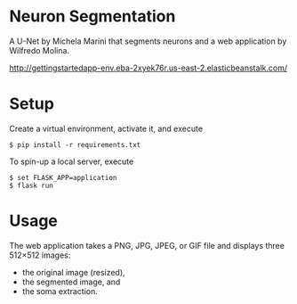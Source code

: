 
# Neuron Segmentation

A U-Net by Michela Marini that segments neurons and a web application by Wilfredo Molina.

http://gettingstartedapp-env.eba-2xyek76r.us-east-2.elasticbeanstalk.com/

# Setup

Create a virtual environment, activate it, and execute
```
$ pip install -r requirements.txt
```
To spin-up a local server, execute
```
$ set FLASK_APP=application
$ flask run
```

# Usage

The web application takes a PNG, JPG, JPEG, or GIF file and displays three 512×512 images:

 - the original image (resized),
 - the segmented image, and
 - the soma extraction.